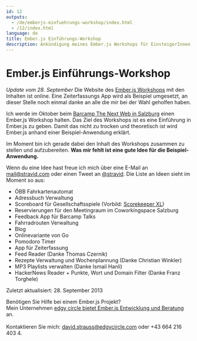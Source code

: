 ```yaml
---
id: 12
outputs:
  - /de/emberjs-einfuehrungs-workshop/index.html
  - /12/index.html
language: de
title: Ember.js Einführungs-Workshop
description: Ankündigung meines Ember.js Workshops für EinsteigerInnen
---
```

# Ember.js Einführungs-Workshop

*Update vom 28. September*
Die Website des [Ember.js Workshops](http://edgycircle.com/leistungen/emberjs-workshop/) mit den Inhalten ist online. Eine Zeiterfassungs App wird als Beispiel umgesetzt, an dieser Stelle noch einmal danke an alle die mir bei der Wahl geholfen haben.

Ich werde im Oktober beim [Barcamp The Next Web in Salzburg](http://webdevsalzburg.multimediatechnology.at/barcamp-the-next-web-18-20-oktober-2013/) einen Ember.js Workshop halten. Das Ziel des Workshops ist es eine Einführung in Ember.js zu geben. Damit das nicht zu trocken und theoretisch ist wird Ember.js anhand einer Beispiel-Anwendung erklärt.

Im Moment bin ich gerade dabei den Inhalt des Workshops zusammen zu stellen und aufzubereiten. **Was mir fehlt ist eine gute Idee für die Beispiel-Anwendung.**

Wenn du eine Idee hast freue ich mich über eine E-Mail an [mail@stravid.com](mailto:mail@stravid.com) oder einen Tweet an [@stravid](https://twitter.com/stravid). Die Liste an Ideen sieht im Moment so aus:

* ÖBB Fahrkartenautomat
* Adressbuch Verwaltung
* Scoreboard für Gesellschaftsspiele (Vorbild: [Scorekeeper XL](https://itunes.apple.com/en/app/scorekeeper-xl/id463243024?mt=8))
* Reservierungen für den Meetingraum im Coworkingspace Salzburg
* Feedback App für Barcamp Talks
* Fahrradrouten Verwaltung
* Blog
* Onlinevariante von Go
* Pomodoro Timer
* App für Zeiterfassung
* Feed Reader (Danke Thomas Czernik)
* Rezepte Verwaltung und Wochenplannung (Danke Christian Winkler)
* MP3 Playlists verwalten (Danke Ismail Hanli)
* HackerNews Reader + Punkte, Wort und Domain Filter (Danke Franz Torghele)

Zuletzt aktualisiert: 28. September 2013

<div class="call-to-action">
  Benötigen Sie Hilfe bei einem Ember.js Projekt?<br>
  Mein Unternehmen <a href="http://edgycircle.com/leistungen/emberjs-entwicklung-und-beratung/">edgy circle bietet Ember.js Entwicklung und Beratung</a> an.<br><br>
  Kontaktieren Sie mich: <a href="mailto:david.strauss@edgycircle.com">david.strauss@edgycircle.com</a> oder +43 664 216 403 4.
</div>
